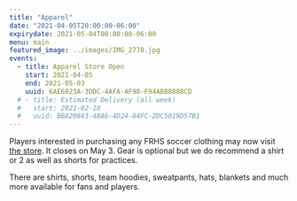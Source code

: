 ```yaml
---
title: "Apparel"
date: "2021-04-05T20:00:00-06:00"
expirydate: 2021-05-04T00:00:00-06:00
menu: main
featured_image: ../images/IMG_2770.jpg
events:
  - title: Apparel Store Open
    start: 2021-04-05
    end: 2021-05-03
    uuid: 6AE6023A-3DDC-4AFA-AF98-F94ABB8888CD
  # - title: Estimated Delivery (all week)
  #   start: 2021-02-10
  #   uuid: BBA20843-48A6-4D24-84FC-2DC5019D57B1
---
```


Players interested in purchasing any FRHS soccer clothing may now
visit [the store][store].  It closes on May 3. Gear is optional but we do
recommend a shirt or 2 as well as shorts for practices.

[store]: https://frhsgirlssoccer2021.itemorder.com/

<!--more-->

There are shirts, shorts, team hoodies, sweatpants, hats, blankets and much more
available for fans and players.
